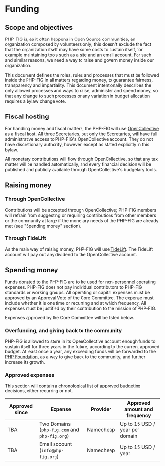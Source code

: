 # Funding

## Scope and objectives

PHP-FIG is, as it often happens in Open Source communities, an organization composed by volunteers only; this doesn't exclude the fact that the organization itself may have some costs to sustain itself, for example maintaining tools such as a site and an email account. For such and similar reasons, we need a way to raise and govern money inside our organization.

This document defines the roles, rules and processes that must be followed inside the PHP-FIG in all matters regarding money, to guarantee fairness, transparency and impartiality. This document intentionally describes the only allowed processes and ways to raise, administer and spend money, so that any change to such processes or any variation in budget allocation requires a bylaw change vote. 

## Fiscal hosting

For handling money and fiscal matters, the PHP-FIG will use [OpenCollective](https://opencollective.com/) as a fiscal host.
All three Secretaries, but only the Secretaries, will have full administrative access to PHP-FIG's OpenCollective account.  They do not have discretionary authority, however, except as stated explicitly in this bylaw.

All monetary contributions will flow through OpenCollective, so that any tax matter will be handled automatically, and every financial decision will be published and publicly available through OpenCollective's budgetary tools.

## Raising money

### Through OpenCollective

Contributions will be accepted through OpenCollective; PHP-FIG members will refrain from suggesting or requiring contributions from other members or the community at large if the monetary needs of the PHP-FIG are already met (see "Spending money" section).

### Through TideLift

As the main way of raising money, PHP-FIG will use [TideLift](https://tidelift.com/).
The TideLift account will pay out any dividend to the OpenCollective account.

## Spending money

Funds donated to the PHP-FIG are to be used for non-personnel operating expenses.  PHP-FIG does not pay individual contributors to PHP-FIG standards or working groups.
All operating or capital expenses must be approved by an Approval Vote of the Core Committee.  The expense must include whether it is one time or recurring and at which frequency.  All expenses must be justified by their contribution to the mission of PHP-FIG.

Expenses approved by the Core Committee will be listed below.

### Overfunding, and giving back to the community

PHP-FIG is allowed to store in its OpenCollective account enough funds to sustain itself for three years in the future, according to the current approved budget.
At least once a year, any exceeding funds will be forwarded to the [PHP Foundation](https://opencollective.com/phpfoundation), as a way to give back to the community, and further increase its growth.

### Approved expenses

This section will contain a chronological list of approved budgeting decisions, either recurring or not.

| Approved since | Expense                                       | Provider  | Approved amount and frequency  |
|----------------|-----------------------------------------------|-----------|--------------------------------|
| TBA            | Two Domains (`php-fig.com` and `php-fig.org`) | Namecheap | Up to 15 USD / year per domain |
| TBA            | Email account (`info@php-fig.org`)            | Namecheap | Up to 15 USD / year            |
